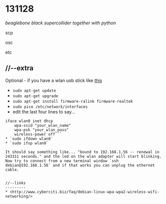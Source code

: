 131128
======

_beaglebone black supercollider together with python_

scp

osc

etc

//--extra
---------
Optional - if you have a wlan usb stick like [this](http://www.reichelt.de/WLAN-Adapter/LOGILINK-WL0084B/3/index.html?&ACTION=3&LA=5&ARTICLE=120745&GROUPID=770&artnr=LOGILINK+WL0084B)

* `sudo apt-get update`
* `sudo apt-get upgrade`
* `sudo apt-get install firmware-ralink firmware-realtek`
* `sudo pico /etc/network/interfaces`
* edit the last four lines to say...
```auto wlan0
iface wlan0 inet dhcp
	wpa-ssid "your_wlan_name"
	wpa-psk "your_wlan_pass"
	wireless-power off```
* `sudo ifdown wlan0`
* `sudo ifup wlan0`

It should say something like... "bound to 192.168.1.56 -- renewal in 243311 seconds." and the led on the wlan adapter will start blinking.
Now try to connect from a new terminal window `ssh debian@192.168.1.56` and if that works you can unplug the ethernet cable.


//--links
---------
* <http://www.cyberciti.biz/faq/debian-linux-wpa-wpa2-wireless-wifi-networking/>

